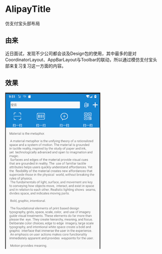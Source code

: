 # AlipayTitle
仿支付宝头部布局

## 由来
近日面试，发现不少公司都会谈及Design包的使用，其中最多的是对CoordinatorLayout、AppBarLayout与Toolbar的联动，所以通过模仿支付宝头部来复习复习这一方面的内容。

## 效果

![image](https://github.com/KKaKa/AlipayTitle/blob/master/gif/GIF.gif)

